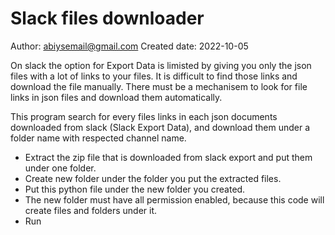 # Slack files downloader

Author: abiysemail@gmail.com
Created date: 2022-10-05

On slack the option for Export Data is limisted by giving you only the json files with a lot of links to your files. It is difficult to find those links and download the file manually. There must be a mechanisem to look for file links in json files and download them automatically. 

This program search for every files links in each json documents downloaded from slack (Slack Export Data), and download them under a folder name with respected channel name.

   - Extract the zip file that is downloaded from slack export and put them under one folder. 
   - Create new folder under the folder you put the extracted files.
   - Put this python file under the new folder you created.
   - The new folder must have all permission enabled, because this code will create files and folders under it.
   - Run 
